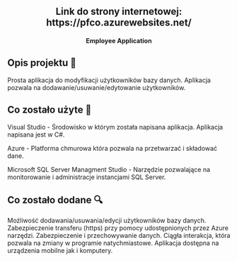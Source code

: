 
<h2 align="center">Link do strony internetowej: https://pfco.azurewebsites.net/</h2>


<h4 align="center">Employee Application</h4>


## Opis projektu 🎉
Prosta aplikacja do modyfikacji użytkowników bazy danych. 
Aplikacja pozwala na dodawanie/usuwanie/edytowanie użytkowników.

## Co zostało użyte 🔧


Visual Studio - Środowisko w którym została napisana aplikacja. Aplikacja napisana jest w C#.

Azure - Platforma chmurowa która pozwala na przetwarzać i składować dane.

Microsoft SQL Server Managment Studio - Narzędzie pozwalające na monitorowanie i administracje instancjami SQL Server.


## Co zostało dodane 🔍

Możliwość dodawania/usuwania/edycji użytkowników bazy danych.
Zabezpieczenie transferu (https) przy pomocy udostępnionych przez Azure narzędzi.
Zabezpieczenie i przechowywanie danych.
Ciągła interakcja, która pozwala na zmiany w programie natychmiastowe.
Aplikacja dostępna na urządzenia mobilne jak i komputery.

